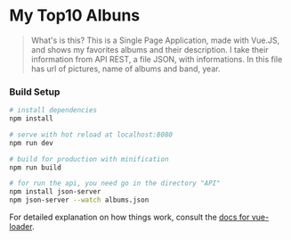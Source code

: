 # My Top10 Albuns

> What's is this? This is a Single Page Application, made with Vue.JS, and shows my favorites albums and their description. I take their information from API REST, a file JSON, with informations. In this file has url of pictures, name of albums and band, year.


### Build Setup
``` bash
# install dependencies
npm install

# serve with hot reload at localhost:8080
npm run dev

# build for production with minification
npm run build

# for run the api, you need go in the directory "API"
npm install json-server
npm json-server --watch albums.json

```

For detailed explanation on how things work, consult the [docs for vue-loader](http://vuejs.github.io/vue-loader).
